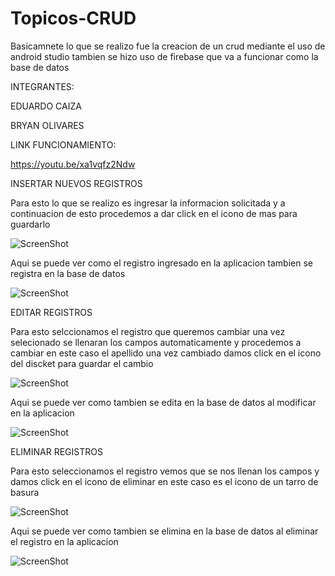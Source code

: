 # Topicos-CRUD
Basicamnete lo que se realizo fue la creacion de  un crud mediante el uso de android studio 
tambien se hizo uso de firebase que va a funcionar como la base de datos

INTEGRANTES:

EDUARDO CAIZA

BRYAN OLIVARES

LINK FUNCIONAMIENTO:

https://youtu.be/xa1vqfz2Ndw

INSERTAR NUEVOS REGISTROS

Para esto lo que se realizo es ingresar la informacion solicitada y a continuacion de esto 
procedemos a dar click en el icono de mas para guardarlo

![ScreenShot](https://github.com/JeffersonCaiza/Topicos-CRUD/blob/main/1.jpg?raw=true)

Aqui se puede ver como el registro ingresado en la aplicacion tambien se registra en la
base de datos

![ScreenShot](https://github.com/JeffersonCaiza/Topicos-CRUD/blob/main/2.jpg?raw=true)

EDITAR REGISTROS

Para esto selccionamos el registro que queremos cambiar una vez selecionado se llenaran los 
campos automaticamente y procedemos a cambiar en este caso el apellido una vez cambiado damos click
en el icono del discket para guardar el cambio

![ScreenShot](https://github.com/JeffersonCaiza/Topicos-CRUD/blob/main/3.jpg?raw=true)

Aqui se puede ver como tambien se edita en la base de datos al modificar en la aplicacion

![ScreenShot](https://github.com/JeffersonCaiza/Topicos-CRUD/blob/main/4.jpg?raw=true)

ELIMINAR REGISTROS

Para esto seleccionamos el registro vemos que se nos llenan los campos y damos click
en el icono de eliminar en este caso es el icono de un tarro de basura

![ScreenShot](https://github.com/JeffersonCaiza/Topicos-CRUD/blob/main/5.jpg?raw=true)

Aqui se puede ver como tambien se elimina en la base de datos al eliminar el registro en la aplicacion

![ScreenShot](https://github.com/JeffersonCaiza/Topicos-CRUD/blob/main/6.jpg?raw=true)
